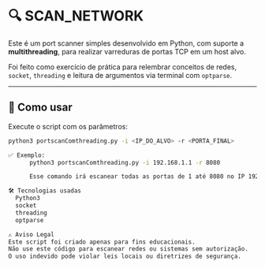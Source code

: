# 🔍 SCAN_NETWORK

Este é um port scanner simples desenvolvido em Python, com suporte a **multithreading**, para realizar varreduras de portas TCP em um host alvo.

Foi feito como exercício de prática para relembrar conceitos de redes, `socket`, `threading` e leitura de argumentos via terminal com `optparse`.

---

## 🚀 Como usar

Execute o script com os parâmetros:

```bash
python3 portscanComthreading.py -i <IP_DO_ALVO> -r <PORTA_FINAL>

✅ Exemplo:
      python3 portscanComthreading.py -i 192.168.1.1 -r 8080

      Esse comando irá escanear todas as portas de 1 até 8080 no IP 192.168.1.1.

🛠️ Tecnologias usadas
  Python3
  socket
  threading
  optparse

⚠️ Aviso Legal
Este script foi criado apenas para fins educacionais.
Não use este código para escanear redes ou sistemas sem autorização.
O uso indevido pode violar leis locais ou diretrizes de segurança.
